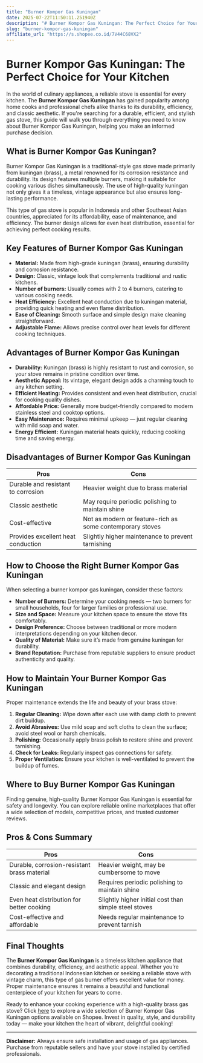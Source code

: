 ```yaml
---
title: "Burner Kompor Gas Kuningan"
date: 2025-07-22T11:50:11.251940Z
description: "# Burner Kompor Gas Kuningan: The Perfect Choice for Your Kitchen..."
slug: "burner-kompor-gas-kuningan"
affiliate_url: "https://s.shopee.co.id/7V44C68VX2"
---
```

# Burner Kompor Gas Kuningan: The Perfect Choice for Your Kitchen

In the world of culinary appliances, a reliable stove is essential for every kitchen. The **Burner Kompor Gas Kuningan** has gained popularity among home cooks and professional chefs alike thanks to its durability, efficiency, and classic aesthetic. If you're searching for a durable, efficient, and stylish gas stove, this guide will walk you through everything you need to know about Burner Kompor Gas Kuningan, helping you make an informed purchase decision.

## What is Burner Kompor Gas Kuningan?

Burner Kompor Gas Kuningan is a traditional-style gas stove made primarily from kuningan (brass), a metal renowned for its corrosion resistance and durability. Its design features multiple burners, making it suitable for cooking various dishes simultaneously. The use of high-quality kuningan not only gives it a timeless, vintage appearance but also ensures long-lasting performance.

This type of gas stove is popular in Indonesia and other Southeast Asian countries, appreciated for its affordability, ease of maintenance, and efficiency. The burner design allows for even heat distribution, essential for achieving perfect cooking results.

## Key Features of Burner Kompor Gas Kuningan

- **Material:** Made from high-grade kuningan (brass), ensuring durability and corrosion resistance.
- **Design:** Classic, vintage look that complements traditional and rustic kitchens.
- **Number of burners:** Usually comes with 2 to 4 burners, catering to various cooking needs.
- **Heat Efficiency:** Excellent heat conduction due to kuningan material, providing quick heating and even flame distribution.
- **Ease of Cleaning:** Smooth surface and simple design make cleaning straightforward.
- **Adjustable Flame:** Allows precise control over heat levels for different cooking techniques.

## Advantages of Burner Kompor Gas Kuningan

- **Durability:** Kuningan (brass) is highly resistant to rust and corrosion, so your stove remains in pristine condition over time.
- **Aesthetic Appeal:** Its vintage, elegant design adds a charming touch to any kitchen setting.
- **Efficient Heating:** Provides consistent and even heat distribution, crucial for cooking quality dishes.
- **Affordable Price:** Generally more budget-friendly compared to modern stainless steel and cooktop options.
- **Easy Maintenance:** Requires minimal upkeep — just regular cleaning with mild soap and water.
- **Energy Efficient:** Kuningan material heats quickly, reducing cooking time and saving energy.

## Disadvantages of Burner Kompor Gas Kuningan

| Pros | Cons |
|---|---|
| Durable and resistant to corrosion | Heavier weight due to brass material |
| Classic aesthetic | May require periodic polishing to maintain shine |
| Cost-effective | Not as modern or feature-rich as some contemporary stoves |
| Provides excellent heat conduction | Slightly higher maintenance to prevent tarnishing |

## How to Choose the Right Burner Kompor Gas Kuningan

When selecting a burner kompor gas kuningan, consider these factors:

- **Number of Burners:** Determine your cooking needs — two burners for small households, four for larger families or professional use.
- **Size and Space:** Measure your kitchen space to ensure the stove fits comfortably.
- **Design Preference:** Choose between traditional or more modern interpretations depending on your kitchen decor.
- **Quality of Material:** Make sure it’s made from genuine kuningan for durability.
- **Brand Reputation:** Purchase from reputable suppliers to ensure product authenticity and quality.

## How to Maintain Your Burner Kompor Gas Kuningan

Proper maintenance extends the life and beauty of your brass stove:

1. **Regular Cleaning:** Wipe down after each use with damp cloth to prevent dirt buildup.
2. **Avoid Abrasives:** Use mild soap and soft cloths to clean the surface; avoid steel wool or harsh chemicals.
3. **Polishing:** Occasionally apply brass polish to restore shine and prevent tarnishing.
4. **Check for Leaks:** Regularly inspect gas connections for safety.
5. **Proper Ventilation:** Ensure your kitchen is well-ventilated to prevent the buildup of fumes.

## Where to Buy Burner Kompor Gas Kuningan

Finding genuine, high-quality Burner Kompor Gas Kuningan is essential for safety and longevity. You can explore reliable online marketplaces that offer a wide selection of models, competitive prices, and trusted customer reviews.

## Pros & Cons Summary

| Pros | Cons |
|---|---|
| Durable, corrosion-resistant brass material | Heavier weight, may be cumbersome to move |
| Classic and elegant design | Requires periodic polishing to maintain shine |
| Even heat distribution for better cooking | Slightly higher initial cost than simple steel stoves |
| Cost-effective and affordable | Needs regular maintenance to prevent tarnish |

## Final Thoughts

The **Burner Kompor Gas Kuningan** is a timeless kitchen appliance that combines durability, efficiency, and aesthetic appeal. Whether you’re decorating a traditional Indonesian kitchen or seeking a reliable stove with vintage charm, this type of gas burner offers excellent value for money. Proper maintenance ensures it remains a beautiful and functional centerpiece of your kitchen for years to come.

Ready to enhance your cooking experience with a high-quality brass gas stove? Click [here](https://s.shopee.co.id/7V44C68VX2) to explore a wide selection of Burner Kompor Gas Kuningan options available on Shopee. Invest in quality, style, and durability today — make your kitchen the heart of vibrant, delightful cooking!

---

**Disclaimer:** Always ensure safe installation and usage of gas appliances. Purchase from reputable sellers and have your stove installed by certified professionals.